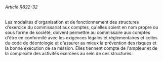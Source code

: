 ###### Article R822-32

Les modalités d'organisation et de fonctionnement des structures d'exercice du commissariat aux comptes, qu'elles soient en nom propre ou sous forme de société, doivent permettre au commissaire aux comptes d'être en conformité avec les exigences légales et réglementaires et celles du code de déontologie et d'assurer au mieux la prévention des risques et la bonne exécution de sa mission. Elles tiennent compte de l'ampleur et de la complexité des activités exercées au sein de ces structures.

